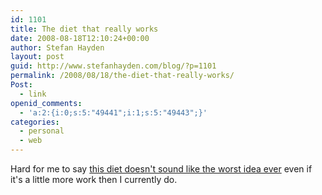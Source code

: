 ```yaml
---
id: 1101
title: The diet that really works
date: 2008-08-18T12:10:24+00:00
author: Stefan Hayden
layout: post
guid: http://www.stefanhayden.com/blog/?p=1101
permalink: /2008/08/18/the-diet-that-really-works/
Post:
  - link
openid_comments:
  - 'a:2:{i:0;s:5:"49441";i:1;s:5:"49443";}'
categories:
  - personal
  - web
---
```

Hard for me to say <a href="http://women.timesonline.co.uk/tol/life_and_style/women/diet_and_fitness/article4523487.ece">this diet doesn't sound like the worst idea ever</a> even if it's a little more work then I currently do.